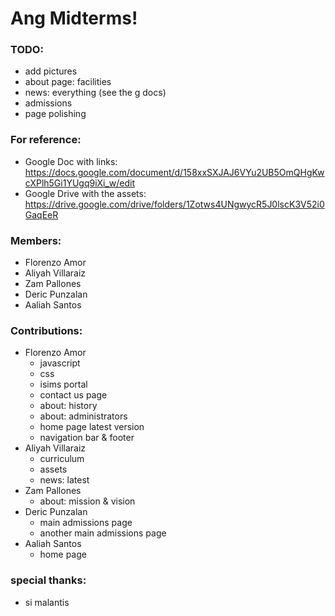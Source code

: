 # Ang Midterms!

### TODO:
- add pictures
- about page: facilities
- news: everything (see the g docs)
- admissions
- page polishing

### For reference:
- Google Doc with links: https://docs.google.com/document/d/158xxSXJAJ6VYu2UB5OmQHgKwcXPlh5Gi1YUgq9iXi_w/edit
- Google Drive with the assets: https://drive.google.com/drive/folders/1Zotws4UNgwycR5J0lscK3V52i0GaqEeR

### Members:
- Florenzo Amor
- Aliyah Villaraiz
- Zam Pallones
- Deric Punzalan
- Aaliah Santos

### Contributions:
- Florenzo Amor
  - javascript
  - css
  - isims portal
  - contact us page
  - about: history
  - about: administrators
  - home page latest version
  - navigation bar & footer
- Aliyah Villaraiz
  - curriculum
  - assets
  - news: latest
- Zam Pallones
  - about: mission & vision
- Deric Punzalan
  - main admissions page
  - another main admissions page
- Aaliah Santos
  - home page
  
 
### special thanks:
- si malantis
